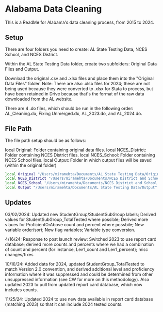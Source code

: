 
# Alabama Data Cleaning

This is a ReadMe for Alabama's data cleaning process, from 2015 to 2024.

## Setup

There are four folders you need to create: 
AL State Testing Data, NCES School, and NCES District.

Within the AL State Testing Data folder, create two subfolders: Original Data Files and Output.

Download the original .csv and .xlsx files and place them into the "Original Data Files" folder. 
Note: There are also .xlsb files for 2024; these are not being used because they were converted to .xlsx for Stata to process,
but have been retained in Drive because that's the format of the raw data downloaded from the AL website.

There are 4 .do files, which should be run in the following order:
AL_Cleaning.do, Fixing Unmerged.do, AL_2023.do, and AL_2024.do.
    
## File Path

The file path setup should be as follows: 

local Original: Folder containing original data files.
local NCES_District: Folder containing NCES District files.
local NCES_School: Folder containing NCES School files.
local Output: Folder in which output files will be saved (within the original folder)

```bash
local Original "/Users/miramehta/Documents/AL State Testing Data/Original Data Files"
local NCES_District "/Users/miramehta/Documents/NCES District and School Demographics/NCES District Files, Fall 1997-Fall 2022"
local NCES_School "/Users/miramehta/Documents/NCES District and School Demographics/NCES School Files, Fall 1997-Fall 2022"
local Output "/Users/miramehta/Documents/AL State Testing Data/Output"
```
## Updates

03/02/2024: Updated new StudentGroup/StudentSubGroup labels; Derived values for StudentSubGroup_TotalTested where possible; Derived more vlaues for ProficientOrAbove count and percent where possbile; New variable order/sort; New flag variables; Variable type conversion.

4/16/24: Response to post launch review: Switched 2023 to use report card database; derived more counts and percents where we had a combination of count and percent (for instance, Lev1_count and Lev1_percent); misc changes/fixes

10/10/24: Added data for 2024, updated StudentGroup_TotalTested to match Version 2.0 convention, and derived additional level and proficiency information where it was suppressed and could be determined from other unsuppressed information (see CW for more on this methodology).  Also updated 2023 to pull from updated report card database, which now includes counts.

11/25/24: Updated 2024 to use new data available in report card database (matching 2023) so that it can include 2024 tested counts.